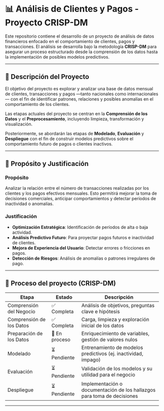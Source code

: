 # 📊 Análisis de Clientes y Pagos - Proyecto CRISP-DM

Este repositorio contiene el desarrollo de un proyecto de análisis de datos financieros enfocado en el comportamiento de clientes, pagos y transacciones. El análisis se desarrolla bajo la metodología **CRISP-DM** para asegurar un proceso estructurado desde la comprensión de los datos hasta la implementación de posibles modelos predictivos.

---

## 🧠 Descripción del Proyecto

El objetivo del proyecto es explorar y analizar una base de datos mensual de clientes, transacciones y pagos —tanto nacionales como internacionales— con el fin de identificar patrones, relaciones y posibles anomalías en el comportamiento de los clientes.

Las etapas actuales del proyecto se centran en la **Comprensión de los Datos** y el **Preprocesamiento**, incluyendo limpieza, transformación y visualización.

Posteriormente, se abordarán las etapas de **Modelado**, **Evaluación** y **Despliegue** con el fin de construir modelos predictivos sobre el comportamiento futuro de pagos o clientes inactivos.

---

## 🎯 Propósito y Justificación

### Propósito

Analizar la relación entre el número de transacciones realizadas por los clientes y los pagos efectivos mensuales. Esto permitirá mejorar la toma de decisiones comerciales, anticipar comportamientos y detectar períodos de inactividad o anomalías.

### Justificación

- **Optimización Estratégica**: Identificación de períodos de alta o baja actividad.
- **Análisis Predictivo Futuro**: Para proyectar pagos futuros e inactividad de clientes.
- **Mejora de Experiencia del Usuario**: Detectar errores o fricciones en pagos.
- **Detección de Riesgos**: Análisis de anomalías o patrones irregulares de pago.

---

## 🧪 Proceso del proyecto (CRISP-DM)

| Etapa              | Estado     | Descripción                                                                 |
|--------------------|------------|------------------------------------------------------------------------------|
| Comprensión del Negocio  | ✅ Completa | Análisis de objetivos, preguntas clave e hipótesis                          |
| Comprensión de los Datos | ✅ Completa | Carga, limpieza y exploración inicial de los datos                         |
| Preparación de los Datos | 🔄 En proceso | Enriquecimiento de variables, gestión de valores nulos                     |
| Modelado           | ⏳ Pendiente | Entrenamiento de modelos predictivos (ej. inactividad, impago)             |
| Evaluación         | ⏳ Pendiente | Validación de los modelos y su utilidad para el negocio                    |
| Despliegue         | ⏳ Pendiente | Implementación o documentación de los hallazgos para toma de decisiones    |

---
